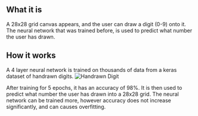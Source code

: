 ## What it is
A 28x28 grid canvas appears, and the user can draw a digit (0-9) onto it. The neural network that was trained before, is used to predict what number the user has drawn.

## How it works
A 4 layer neural network is trained on thousands of data from a keras dataset of handrawn digits. 
![Handrawn Digit](https://machinelearningmastery.com/wp-content/uploads/2019/02/Plot-of-a-Subset-of-Images-from-the-MNIST-Dataset.png)

After training for 5 epochs, it has an accuracy of 98%. It is then used to predict what number the user has drawn into a 28x28 grid. The neural network can be trained more, however accuracy does not increase significantly, and can causes overfitting.
